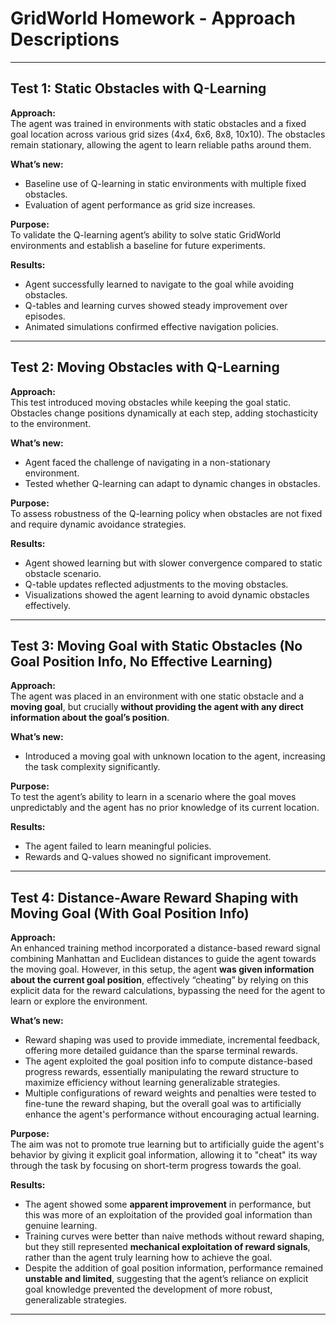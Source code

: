 # GridWorld Homework - Approach Descriptions

---

## Test 1: Static Obstacles with Q-Learning

**Approach:**  
The agent was trained in environments with static obstacles and a fixed goal location across various grid sizes (4x4, 6x6, 8x8, 10x10). The obstacles remain stationary, allowing the agent to learn reliable paths around them.

**What’s new:**  
- Baseline use of Q-learning in static environments with multiple fixed obstacles.  
- Evaluation of agent performance as grid size increases.

**Purpose:**  
To validate the Q-learning agent’s ability to solve static GridWorld environments and establish a baseline for future experiments.

**Results:**  
- Agent successfully learned to navigate to the goal while avoiding obstacles.  
- Q-tables and learning curves showed steady improvement over episodes.  
- Animated simulations confirmed effective navigation policies.

---

## Test 2: Moving Obstacles with Q-Learning

**Approach:**  
This test introduced moving obstacles while keeping the goal static. Obstacles change positions dynamically at each step, adding stochasticity to the environment.

**What’s new:**  
- Agent faced the challenge of navigating in a non-stationary environment.  
- Tested whether Q-learning can adapt to dynamic changes in obstacles.

**Purpose:**  
To assess robustness of the Q-learning policy when obstacles are not fixed and require dynamic avoidance strategies.

**Results:**  
- Agent showed learning but with slower convergence compared to static obstacle scenario.  
- Q-table updates reflected adjustments to the moving obstacles.  
- Visualizations showed the agent learning to avoid dynamic obstacles effectively.

---

## Test 3: Moving Goal with Static Obstacles (No Goal Position Info, No Effective Learning)

**Approach:**  
The agent was placed in an environment with one static obstacle and a **moving goal**, but crucially **without providing the agent with any direct information about the goal’s position**.

**What’s new:**  
- Introduced a moving goal with unknown location to the agent, increasing the task complexity significantly.

**Purpose:**  
To test the agent’s ability to learn in a scenario where the goal moves unpredictably and the agent has no prior knowledge of its current location.

**Results:**  
- The agent failed to learn meaningful policies.  
- Rewards and Q-values showed no significant improvement.  

---

## Test 4: Distance-Aware Reward Shaping with Moving Goal (With Goal Position Info)

**Approach:**  
An enhanced training method incorporated a distance-based reward signal combining Manhattan and Euclidean distances to guide the agent towards the moving goal. However, in this setup, the agent **was given information about the current goal position**, effectively “cheating” by relying on this explicit data for the reward calculations, bypassing the need for the agent to learn or explore the environment.

**What’s new:**  
- Reward shaping was used to provide immediate, incremental feedback, offering more detailed guidance than the sparse terminal rewards.  
- The agent exploited the goal position info to compute distance-based progress rewards, essentially manipulating the reward structure to maximize efficiency without learning generalizable strategies.  
- Multiple configurations of reward weights and penalties were tested to fine-tune the reward shaping, but the overall goal was to artificially enhance the agent's performance without encouraging actual learning.

**Purpose:**  
The aim was not to promote true learning but to artificially guide the agent's behavior by giving it explicit goal information, allowing it to "cheat" its way through the task by focusing on short-term progress towards the goal.

**Results:**  
- The agent showed some **apparent improvement** in performance, but this was more of an exploitation of the provided goal information than genuine learning.  
- Training curves were better than naive methods without reward shaping, but they still represented **mechanical exploitation of reward signals**, rather than the agent truly learning how to achieve the goal.  
- Despite the addition of goal position information, performance remained **unstable and limited**, suggesting that the agent’s reliance on explicit goal knowledge prevented the development of more robust, generalizable strategies.


---
